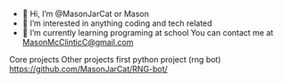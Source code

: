 - 👋 Hi, I’m @MasonJarCat or Mason
- 👀 I’m interested in anything coding and tech related
- 🌱 I’m currently learning programing at school
You can contact me at MasonMcClinticC@gmail.com

Core projects
Other projects
first python project (rng bot)
https://github.com/MasonJarCat/RNG-bot/


